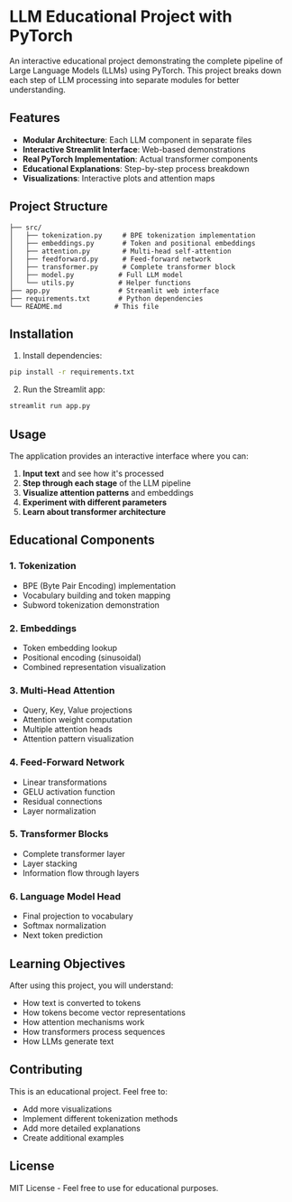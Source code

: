 # LLM Educational Project with PyTorch

An interactive educational project demonstrating the complete pipeline of Large Language Models (LLMs) using PyTorch. This project breaks down each step of LLM processing into separate modules for better understanding.

## Features

- **Modular Architecture**: Each LLM component in separate files
- **Interactive Streamlit Interface**: Web-based demonstrations
- **Real PyTorch Implementation**: Actual transformer components
- **Educational Explanations**: Step-by-step process breakdown
- **Visualizations**: Interactive plots and attention maps

## Project Structure

```
├── src/
│   ├── tokenization.py     # BPE tokenization implementation
│   ├── embeddings.py       # Token and positional embeddings
│   ├── attention.py        # Multi-head self-attention
│   ├── feedforward.py      # Feed-forward network
│   ├── transformer.py      # Complete transformer block
│   ├── model.py           # Full LLM model
│   └── utils.py           # Helper functions
├── app.py                 # Streamlit web interface
├── requirements.txt       # Python dependencies
└── README.md             # This file
```

## Installation

1. Install dependencies:
```bash
pip install -r requirements.txt
```

2. Run the Streamlit app:
```bash
streamlit run app.py
```

## Usage

The application provides an interactive interface where you can:

1. **Input text** and see how it's processed
2. **Step through each stage** of the LLM pipeline
3. **Visualize attention patterns** and embeddings
4. **Experiment with different parameters**
5. **Learn about transformer architecture**

## Educational Components

### 1. Tokenization
- BPE (Byte Pair Encoding) implementation
- Vocabulary building and token mapping
- Subword tokenization demonstration

### 2. Embeddings
- Token embedding lookup
- Positional encoding (sinusoidal)
- Combined representation visualization

### 3. Multi-Head Attention
- Query, Key, Value projections
- Attention weight computation
- Multiple attention heads
- Attention pattern visualization

### 4. Feed-Forward Network
- Linear transformations
- GELU activation function
- Residual connections
- Layer normalization

### 5. Transformer Blocks
- Complete transformer layer
- Layer stacking
- Information flow through layers

### 6. Language Model Head
- Final projection to vocabulary
- Softmax normalization
- Next token prediction

## Learning Objectives

After using this project, you will understand:

- How text is converted to tokens
- How tokens become vector representations
- How attention mechanisms work
- How transformers process sequences
- How LLMs generate text

## Contributing

This is an educational project. Feel free to:
- Add more visualizations
- Implement different tokenization methods
- Add more detailed explanations
- Create additional examples

## License

MIT License - Feel free to use for educational purposes.
